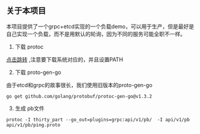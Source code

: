 
## 关于本项目

本项目提供了一个grpc+etcd实现的一个负载demo，可以用于生产，但是最好是自己实现一个负载，而不是用默认的轮询，因为不同的服务可能全职不一样。

1. 下载 protoc

[点击跳转](https://github.com/protocolbuffers/protobuf/releases) ,注意要下载系统对应的，并且设置PATH


2. 下载 proto-gen-go

由于etcd和grpc的故事很长，我们使用旧版本的proto-gen-go

```shell script
go get github.com/golang/protobuf/protoc-gen-go@v1.3.2
```

3. 生成 pb文件

```shell script
protoc -I thirty_part --go_out=plugins=grpc:api/v1/pb/  -I api/v1/pb api/v1/pb/ping.proto
```


